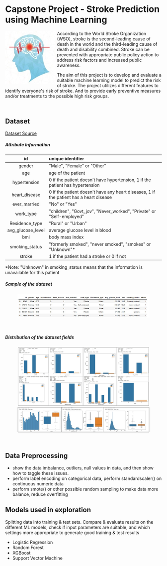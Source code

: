 # Capstone Project - Stroke Prediction using Machine Learning
<div>
    <img align="left" height="170" src="images/stroke-img.jpg">
    <p>
      According to the World Stroke Organization (WSO), stroke is the second-leading cause of death in the world and the third-leading cause of death and disability combined. 
Stroke can be prevented with appropriate public policy action to address risk factors and increased public awareness.

The aim of this project is to develop and evaluate a suitable machine learning model to predict the risk of stroke. The project utilizes different features to identify everyone's risk of stroke. And to provide early preventive measures and/or treatments to the possible high risk groups.
    </p>
</div>
<br>

## Dataset
[Dataset Source](https://www.kaggle.com/datasets/fedesoriano/stroke-prediction-dataset "Kaggle Home")

##### Attribute Information
|id|unique identifier|
|:--:|:--|
|gender|"Male", "Female" or "Other"|
|age|age of the patient|
|hypertension|0 if the patient doesn't have hypertension, 1 if the patient has hypertension|
|heart_disease|0 if the patient doesn't have any heart diseases, 1 if the patient has a heart disease|
|ever_married|"No" or "Yes"|
|work_type|"children", "Govt_jov", "Never_worked", "Private" or "Self-employed"|
|Residence_type|"Rural" or "Urban"|
|avg_glucose_level|average glucose level in blood|
|bmi|body mass index|
|smoking_status|"formerly smoked", "never smoked", "smokes" or "Unknown"* |
|stroke|1 if the patient had a stroke or 0 if not|

*Note: "Unknown" in smoking_status means that the information is unavailable for this patient
<br clear="left"/>

##### Sample of the dataset
<figure>
    <img src="images/dataset-head1.jpg"/>
</figure>
<br clear="left"/>

##### Distribution of the dataset fields
<figure>
    <img src="images/dataset-img0a.jpg"/>
    <img src="images/dataset-img0b.jpg"/>
</figure>
<br clear="left"/>

## Data Preprocessing
* show the data imbalance, outliers, null values in data, and then show how to taggle these issues.
* perform label encoding on categorical data, perform standardscaler() on continuous numeric data
* perform smote() or other possible random sampling to make data more balance, reduce overfitting

## Models used in exploration
Splitting data into training & test sets. Compare & evaluate results on the different ML models, check if input parameters are suitable, and which settings more appropriate to generate good training & test results
- Logistic Regression
- Random Forest
- XGBoost
- Support Vector Machine
